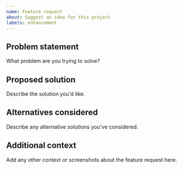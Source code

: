 ```yaml
---
name: Feature request
about: Suggest an idea for this project
labels: enhancement
---
```

## Problem statement
What problem are you trying to solve?

## Proposed solution
Describe the solution you'd like.

## Alternatives considered
Describe any alternative solutions you've considered.

## Additional context
Add any other context or screenshots about the feature request here.

